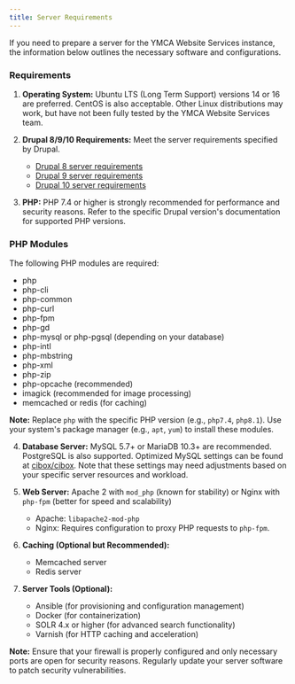 ```yaml
---
title: Server Requirements
---
```


If you need to prepare a server for the YMCA Website Services instance, the information below outlines the necessary software and configurations.

### Requirements

1.  **Operating System:** Ubuntu LTS (Long Term Support) versions 14 or 16 are preferred. CentOS is also acceptable. Other Linux distributions may work, but have not been fully tested by the YMCA Website Services team.

2.  **Drupal 8/9/10 Requirements:** Meet the server requirements specified by Drupal.
    *   [Drupal 8 server requirements](https://www.drupal.org/docs/8/system-requirements)
    *   [Drupal 9 server requirements](https://www.drupal.org/docs/9/how-to-prepare-your-site-for-drupal-9/server-requirements)
    *   [Drupal 10 server requirements](https://www.drupal.org/docs/10/system-requirements)

3.  **PHP:** PHP 7.4 or higher is strongly recommended for performance and security reasons.  Refer to the specific Drupal version's documentation for supported PHP versions.

### PHP Modules

The following PHP modules are required:

  - php
  - php-cli
  - php-common
  - php-curl
  - php-fpm
  - php-gd
  - php-mysql or php-pgsql (depending on your database)
  - php-intl
  - php-mbstring
  - php-xml
  - php-zip
  - php-opcache (recommended)
  - imagick (recommended for image processing)
  - memcached or redis (for caching)

**Note:** Replace `php` with the specific PHP version (e.g., `php7.4`, `php8.1`). Use your system's package manager (e.g., `apt`, `yum`) to install these modules.

4.  **Database Server:** MySQL 5.7+ or MariaDB 10.3+ are recommended. PostgreSQL is also supported.  Optimized MySQL settings can be found at [cibox/cibox](https://github.com/cibox/cibox/blob/master/core/facade-mysql/defaults/main.yml). Note that these settings may need adjustments based on your specific server resources and workload.

5.  **Web Server:** Apache 2 with `mod_php` (known for stability) or Nginx with `php-fpm` (better for speed and scalability)
    *   Apache: `libapache2-mod-php`
    *   Nginx: Requires configuration to proxy PHP requests to `php-fpm`.

6.  **Caching (Optional but Recommended):**
    *   Memcached server
    *   Redis server

7.  **Server Tools (Optional):**
    *   Ansible (for provisioning and configuration management)
    *   Docker (for containerization)
    *   SOLR 4.x or higher (for advanced search functionality)
    *   Varnish (for HTTP caching and acceleration)

**Note:** Ensure that your firewall is properly configured and only necessary ports are open for security reasons. Regularly update your server software to patch security vulnerabilities.
